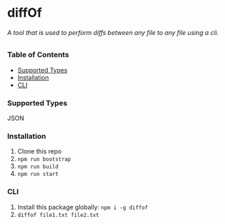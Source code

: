 # diffOf

###### A tool that is used to perform diffs between any file to any file using a cli.

### Table of Contents

- [Supported Types](#supported-types)
- [Installation](#installation)
- [CLI](#cli)

### Supported Types

JSON

### Installation

1. Clone this repo
2. `npm run bootstrap`
3. `npm run build`
4. `npm run start`

### CLI

1. Install this package globally: `npm i -g diffof`
2. `diffof file1.txt file2.txt`
